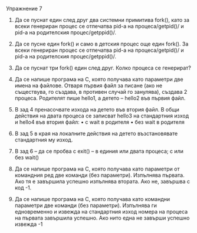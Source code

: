 Упражнение 7
1.	Да се пуснат един след друг два системни примитива fork(), като за всеки генериран процес се отпечатва pid-а на процеса/getpid()/ и pid-a на родителския процес/getppid()/.
2.	Да се пусне един fork() и само в детския процес още един fork(). За всеки генериран процес се отпечатва pid-а на процеса/getpid()/ и pid-a на родителския процес/getppid()/.
3.	Да се пуснат три fork() един след друг. Колко процеса се генерират?

4.	Да се напише програма на С, която получава като параметри две имена на файлове. Отваря първия файл за писане (ако не съществува, го създава, в противен случай го занулява), създава 2 процеса. Родителят пише hello1, а детето – hello2 във първия файл. 
5.	В зад 4 пренасочвате изхода на детето във втория файл. В общи действия на двата процеса се записват hello3 на стандартния изход и hello4 във втория файл:
•	с wait в родителя
•	без wait в родителя
6.	В зад 5 в края на локалните действия на детето възстановявате стандартния му изход.
7.	В зад 6 – да се пробва с exit() – в единия или двата процеса; с или без  wait()

8.	Да се напише програма на C, която получава като параметри от командния ред две команди (без параметри). Изпълнява първата. Ако тя е завършила успешно изпълнява втората. Ако не, завършва с код -1.
9.	Да се напише програма на C, която получава като командни параметри две команди (без параметри). Изпълнява ги едновременно и извежда на стандартния изход номера на процеса на първата завършила успешно. Ако нито една не завърши успешно извежда -1



